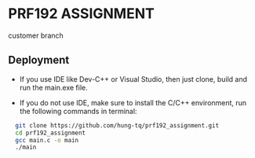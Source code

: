 # PRF192 ASSIGNMENT

customer branch


## Deployment

- If you use IDE like Dev-C++ or Visual Studio, then just clone, build and run the main.exe file.

- If you do not use IDE, make sure to install the C/C++ environment, run the following commands in terminal:

```bash
  git clone https://github.com/hung-tq/prf192_assignment.git
  cd prf192_assignment
  gcc main.c -o main
  ./main
```
